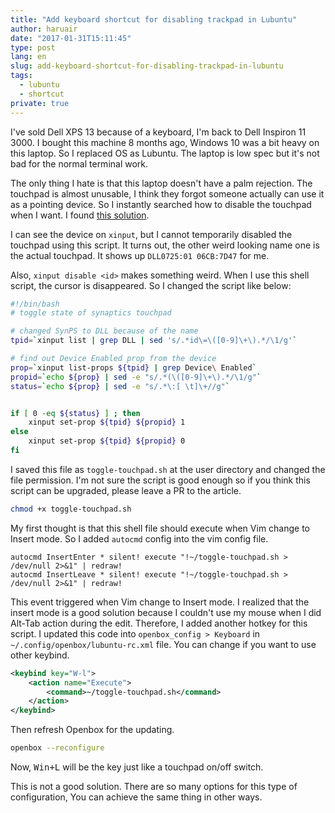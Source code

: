 ```yaml
---
title: "Add keyboard shortcut for disabling trackpad in Lubuntu"
author: haruair
date: "2017-01-31T15:11:45"
type: post
lang: en
slug: add-keyboard-shortcut-for-disabling-trackpad-in-lubuntu
tags:
  - lubuntu
  - shortcut
private: true
---
```


I've sold Dell XPS 13 because of a keyboard, I'm back to Dell Inspiron 11 3000.
I bought this machine 8 months ago, Windows 10 was a bit heavy on this laptop.
So I replaced OS as Lubuntu. The laptop is low spec but it's not bad for the
normal terminal work.

The only thing I hate is that this laptop doesn't have a palm rejection. The touchpad
is almost unusable, I think they forgot someone actually can use it as a
pointing device. So I instantly searched how to disable the touchpad when I
want. I found [this solution](http://askubuntu.com/a/160549).

I can see the device on `xinput`, but I cannot temporarily disabled the touchpad
using this script. It turns out, the other weird looking name one is the actual
touchpad. It shows up `DLL0725:01 06CB:7D47` for me.

Also, `xinput disable <id>` makes something weird. When I use this shell script,
the cursor is disappeared. So I changed the script like below:

```bash
#!/bin/bash
# toggle state of synaptics touchpad

# changed SynPS to DLL because of the name
tpid=`xinput list | grep DLL | sed 's/.*id\=\([0-9]\+\).*/\1/g'`

# find out Device Enabled prop from the device
prop=`xinput list-props ${tpid} | grep Device\ Enabled`
propid=`echo ${prop} | sed -e "s/.*(\([0-9]\+\).*/\1/g"`
status=`echo ${prop} | sed -e "s/.*\:[ \t]\+//g"`


if [ 0 -eq ${status} ] ; then
    xinput set-prop ${tpid} ${propid} 1
else
    xinput set-prop ${tpid} ${propid} 0
fi
```

I saved this file as `toggle-touchpad.sh` at the user directory and changed the file
permission. I'm not sure the script is good enough so if you think this script
can be upgraded, please leave a PR to the article.

```bash
chmod +x toggle-touchpad.sh
```

My first thought is that this shell file should execute when Vim change to Insert
mode. So I added `autocmd` config into the vim config file.

```.vimrc
autocmd InsertEnter * silent! execute "!~/toggle-touchpad.sh > /dev/null 2>&1" | redraw!
autocmd InsertLeave * silent! execute "!~/toggle-touchpad.sh > /dev/null 2>&1" | redraw!
```

This event triggered when Vim change to Insert mode. I realized that the insert
mode is a good solution because I couldn't use my mouse when I did Alt-Tab
action during the edit. Therefore, I added another hotkey for this script. I
updated this code into `openbox_config > Keyboard` in
`~/.config/openbox/lubuntu-rc.xml` file. You can change if you want to use other
keybind.

```xml
<keybind key="W-l">
    <action name="Execute">
        <command>~/toggle-touchpad.sh</command>
    </action>
</keybind>
```

Then refresh Openbox for the updating.

```bash
openbox --reconfigure
```

Now, <kbd>Win+L</kbd> will be the key just like a touchpad on/off switch.

This is not a good solution. There are so many options for this type of
configuration, You can achieve the same thing in other ways.
